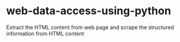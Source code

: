 # web-data-access-using-python
Extract the HTML content from web page and scrape the structured information from HTML content 
